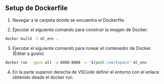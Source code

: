 ## Setup de Dockerfile

1. Navegar a la carpeta donde se encuentra el Dockerfile.

2. Ejecutar el siguiente comando para construir la imagen de Docker.

```bash
docker build -t ml_env .
```

3. Ejecutar el siguiente comando para runear el contenedor de Docker. (Editar a gusto).

```bash
docker run --gpus all -p 8888:8888 -v "$(pwd):/workspace" ml_env
```

4. En la parte superior derecha de VSCode definir el entorno con el enlace obtenido desde el docker run.

